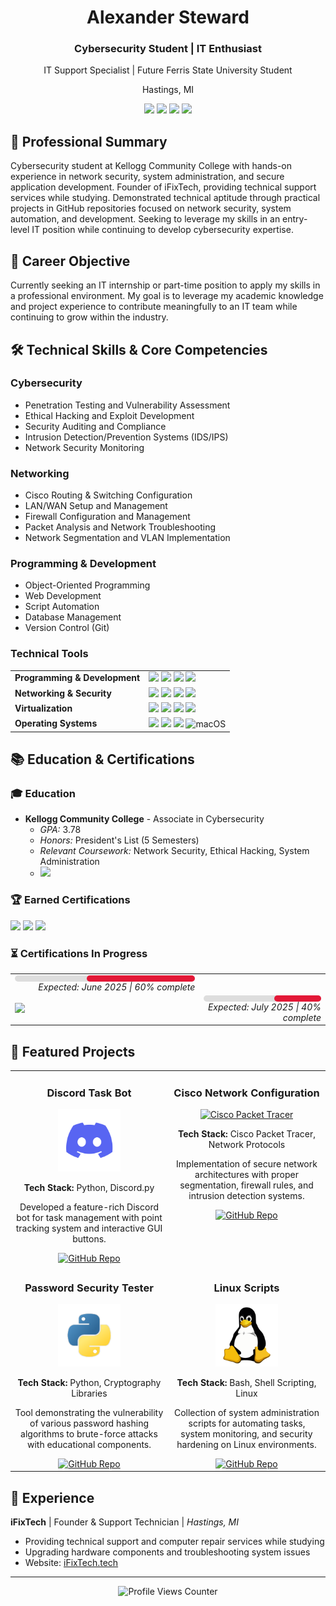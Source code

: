 <div align="center">
  <h1>Alexander Steward</h1>
  <h3>Cybersecurity Student | IT Enthusiast</h3>
  <p>IT Support Specialist | Future Ferris State University Student</p>
  <p>Hastings, MI</p>
  
  <div>
    <a href="https://www.linkedin.com/in/alex-steward-15782b22b/"><img src="https://img.shields.io/badge/-LinkedIn-0072b1?&style=for-the-badge&logo=linkedin&logoColor=white"/></a>
    <a href="mailto:alexstew321@gmail.com"><img src="https://img.shields.io/badge/-Email-D14836?style=for-the-badge&logo=gmail&logoColor=white"/></a>
    <a href="https://ifixtech.tech"><img src="https://img.shields.io/badge/-iFixTech-4285F4?&style=for-the-badge&logo=safari&logoColor=white"/></a>
    <a href="https://instagram.com/your_instagram"><img src="https://img.shields.io/badge/-Instagram-E4405F?style=for-the-badge&logo=instagram&logoColor=white"/></a>
  </div>
</div>

## 📄 Professional Summary

Cybersecurity student at Kellogg Community College with hands-on experience in network security, system administration, and secure application development. Founder of iFixTech, providing technical support services while studying. Demonstrated technical aptitude through practical projects in GitHub repositories focused on network security, system automation, and development. Seeking to leverage my skills in an entry-level IT position while continuing to develop cybersecurity expertise.

## 🎯 Career Objective

Currently seeking an IT internship or part-time position to apply my skills in a professional environment. My goal is to leverage my academic knowledge and project experience to contribute meaningfully to an IT team while continuing to grow within the industry.

## 🛠️ Technical Skills & Core Competencies

### Cybersecurity
- Penetration Testing and Vulnerability Assessment
- Ethical Hacking and Exploit Development
- Security Auditing and Compliance
- Intrusion Detection/Prevention Systems (IDS/IPS)
- Network Security Monitoring

### Networking
- Cisco Routing & Switching Configuration
- LAN/WAN Setup and Management
- Firewall Configuration and Management
- Packet Analysis and Network Troubleshooting
- Network Segmentation and VLAN Implementation

### Programming & Development
- Object-Oriented Programming
- Web Development
- Script Automation
- Database Management
- Version Control (Git)

### Technical Tools

<table>
  <tr>
    <td><strong>Programming & Development</strong></td>
    <td>
      <img src="https://img.shields.io/badge/-JavaScript-F7DF1E?style=for-the-badge&logo=javascript&logoColor=black"/>
      <img src="https://img.shields.io/badge/-Python-3776AB?style=for-the-badge&logo=python&logoColor=white"/>
      <img src="https://img.shields.io/badge/-HTML5-E34F26?style=for-the-badge&logo=html5&logoColor=white"/>
      <img src="https://img.shields.io/badge/-CSS3-1572B6?style=for-the-badge&logo=css3&logoColor=white"/>
    </td>
  </tr>
  <tr>
    <td><strong>Networking & Security</strong></td>
    <td>
      <img src="https://img.shields.io/badge/-Wireshark-1679A7?&style=for-the-badge&logo=Wireshark&logoColor=white"/>
      <img src="https://img.shields.io/badge/-Nmap-4682B4?&style=for-the-badge&logo=protocols.io&logoColor=white"/>
      <img src="https://img.shields.io/badge/-Metasploit-4C4C4C?&style=for-the-badge&logo=metasploit&logoColor=white"/>
      <img src="https://img.shields.io/badge/-Cisco_Packet_Tracer-1BA0D7?&style=for-the-badge&logo=cisco&logoColor=white"/>
    </td>
  </tr>
  <tr>
    <td><strong>Virtualization</strong></td>
    <td>
      <img src="https://img.shields.io/badge/-VirtualBox-183A61?&style=for-the-badge&logo=virtualbox&logoColor=white"/>
      <img src="https://img.shields.io/badge/-Hyper--V-0078D7?&style=for-the-badge&logo=windows&logoColor=white"/>
      <img src="https://img.shields.io/badge/-VMware-607078?&style=for-the-badge&logo=vmware&logoColor=white"/>
      <img src="https://img.shields.io/badge/-Proxmox-8A8B8E?&style=for-the-badge&logo=proxmox&logoColor=white"/>
    </td>
  </tr>
  <tr>
    <td><strong>Operating Systems</strong></td>
    <td>
      <img src="https://img.shields.io/badge/-Linux-FCC624?&style=for-the-badge&logo=linux&logoColor=black"/>
      <img src="https://img.shields.io/badge/-Windows-0078D6?&style=for-the-badge&logo=windows&logoColor=white"/>
      <img src="https://img.shields.io/badge/-Kali_Linux-557C94?&style=for-the-badge&logo=kali-linux&logoColor=white"/>
      <img src="https://img.shields.io/badge/-macOS-000000?&style=for-the-badge&logo=apple&logoColor=white" alt="macOS"/>
    </td>
  </tr>
</table>

## 📚 Education & Certifications

<div>
  <h3>🎓 Education</h3>
  <ul>
    <li><strong>Kellogg Community College</strong> - Associate in Cybersecurity
      <ul>
        <li><em>GPA:</em> 3.78</li>
        <li><em>Honors:</em> President's List (5 Semesters)</li>
        <li><em>Relevant Coursework:</em> Network Security, Ethical Hacking, System Administration</li>
        <li><a href="https://github.com/alexsteward/Cybersecurity-Coursework"><img src="https://img.shields.io/badge/-Course_Syllabi-417EAF?&style=flat&logo=read-the-docs&logoColor=white"/></a></li>
      </ul>
    </li>
  </ul>
  
  <h3>🏆 Earned Certifications</h3>
  <div>
    <img src="https://img.shields.io/badge/-CompTIA_ITF+-E31837?&style=for-the-badge&logo=comptia&logoColor=white"/>
    <img src="https://img.shields.io/badge/-CompTIA+-E31837?&style=for-the-badge&logo=comptia&logoColor=white"/>
    <img src="https://img.shields.io/badge/-CompTIA_Network+-E31837?&style=for-the-badge&logo=comptia&logoColor=white"/>

  </div>
  
  <h3>⏳ Certifications In Progress</h3>
  <table>
    <tr>
      <td width="40%" align="right">
        <div style="width:100%;height:10px;background-color:#ddd;border-radius:5px;">
          <div style="width:60%;height:10px;background-color:#E31837;border-radius:5px;"></div>
        </div>
        <i>Expected: June 2025 | 60% complete</i>
      </td>
    </tr>
    <tr>
      <td width="60%">
        <img src="https://img.shields.io/badge/-CompTIA_Security+-E31837?&style=for-the-badge&logo=comptia&logoColor=white"/>
      </td>
      <td width="40%" align="right">
        <div style="width:100%;height:10px;background-color:#ddd;border-radius:5px;">
          <div style="width:40%;height:10px;background-color:#E31837;border-radius:5px;"></div>
        </div>
        <i>Expected: July 2025 | 40% complete</i>
      </td>
    </tr>
  </table>
</div>

## 🚀 Featured Projects

<table>
  <tr>
    <td width="50%" valign="top">
      <h3 align="center">Discord Task Bot</h3>
      <div align="center">
        <a href="https://github.com/alexsteward/Discord-Bot" target="_blank">
          <img src="https://raw.githubusercontent.com/github/explore/2a3ce46f963399611d8e2054bb0ce9a4b539296a/topics/discord/discord.png" width="100" alt="Discord Bot"/>
        </a>
        <p><strong>Tech Stack:</strong> Python, Discord.py</p>
        <p>Developed a feature-rich Discord bot for task management with point tracking system and interactive GUI buttons.</p>
        <a href="https://github.com/alexsteward/Discord-Bot" target="_blank">
          <img src="https://img.shields.io/badge/-GitHub_Repo-181717?&style=for-the-badge&logo=github&logoColor=white" alt="GitHub Repo"/>
        </a>
      </div>
    </td>
    <td width="50%" valign="top">
      <h3 align="center">Cisco Network Configuration</h3>
      <div align="center">
        <a href="https://github.com/alexsteward/cisco-packet-tracer" target="_blank">
          <img src="https://img.icons8.com/color/452/cisco-router.png" width="100" alt="Cisco Packet Tracer"/>
        </a>
        <p><strong>Tech Stack:</strong> Cisco Packet Tracer, Network Protocols</p>
        <p>Implementation of secure network architectures with proper segmentation, firewall rules, and intrusion detection systems.</p>
        <a href="https://github.com/alexsteward/cisco-packet-tracer" target="_blank">
          <img src="https://img.shields.io/badge/-GitHub_Repo-181717?&style=for-the-badge&logo=github&logoColor=white" alt="GitHub Repo"/>
        </a>
      </div>
    </td>
  </tr>
  <tr>
    <td width="50%" valign="top">
      <h3 align="center">Password Security Tester</h3>
      <div align="center">
        <a href="https://github.com/alexsteward/Password-Security-Tester" target="_blank">
          <img src="https://raw.githubusercontent.com/github/explore/80688e429a7d4ef2fca1e82350fe8e3517d3494d/topics/python/python.png" width="100" alt="Password Security"/>
        </a>
        <p><strong>Tech Stack:</strong> Python, Cryptography Libraries</p>
        <p>Tool demonstrating the vulnerability of various password hashing algorithms to brute-force attacks with educational components.</p>
        <a href="https://github.com/alexsteward/Password-Security-Tester" target="_blank">
          <img src="https://img.shields.io/badge/-GitHub_Repo-181717?&style=for-the-badge&logo=github&logoColor=white" alt="GitHub Repo"/>
        </a>
      </div>
    </td>
    <td width="50%" valign="top">
      <h3 align="center">Linux Scripts</h3>
      <div align="center">
        <a href="https://github.com/alexsteward/LinuxScripts" target="_blank">
          <img src="https://raw.githubusercontent.com/github/explore/80688e429a7d4ef2fca1e82350fe8e3517d3494d/topics/linux/linux.png" width="100" alt="Linux Scripts"/>
        </a>
        <p><strong>Tech Stack:</strong> Bash, Shell Scripting, Linux</p>
        <p>Collection of system administration scripts for automating tasks, system monitoring, and security hardening on Linux environments.</p>
        <a href="https://github.com/alexsteward/LinuxScripts" target="_blank">
          <img src="https://img.shields.io/badge/-GitHub_Repo-181717?&style=for-the-badge&logo=github&logoColor=white" alt="GitHub Repo"/>
        </a>
      </div>
    </td>
  </tr>
</table>

## 💼 Experience

**iFixTech** | Founder & Support Technician | *Hastings, MI*
- Providing technical support and computer repair services while studying
- Upgrading hardware components and troubleshooting system issues
- Website: [iFixTech.tech](https://ifixtech.tech)

---

<div align="center">
  <img src="https://komarev.com/ghpvc/?username=alexsteward&color=blueviolet&style=flat-square&label=Profile+Views" alt="Profile Views Counter"/>
</div>
